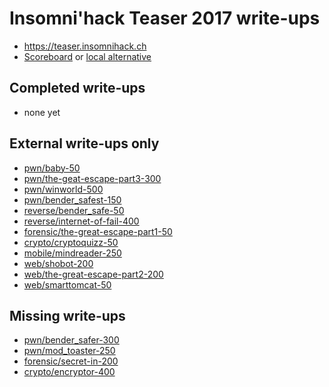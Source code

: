 # Insomni'hack Teaser 2017 write-ups

* <https://teaser.insomnihack.ch>
* [Scoreboard](https://teaser.insomnihack.ch/scoreboard) or [local alternative](scoreboard)

## Completed write-ups

* none yet

## External write-ups only

* [pwn/baby-50](pwn/baby-50)
* [pwn/the-geat-escape-part3-300](pwn/the-geat-escape-part3-300)
* [pwn/winworld-500](pwn/winworld-500)
* [pwn/bender_safest-150](pwn/bender_safest-150)
* [reverse/bender_safe-50](reverse/bender_safe-50)
* [reverse/internet-of-fail-400](reverse/internet-of-fail-400)
* [forensic/the-great-escape-part1-50](forensic/the-great-escape-part1-50)
* [crypto/cryptoquizz-50](crypto/cryptoquizz-50)
* [mobile/mindreader-250](mobile/mindreader-250)
* [web/shobot-200](web/shobot-200)
* [web/the-great-escape-part2-200](web/the-great-escape-part2-200)
* [web/smarttomcat-50](web/smarttomcat-50)

## Missing write-ups

* [pwn/bender_safer-300](pwn/bender_safer-300)
* [pwn/mod_toaster-250](pwn/mod_toaster-250)
* [forensic/secret-in-200](forensic/secret-in-200)
* [crypto/encryptor-400](crypto/encryptor-400)